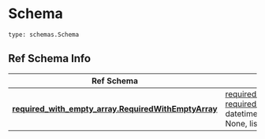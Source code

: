 # Schema
```
type: schemas.Schema
```

## Ref Schema Info
Ref Schema | Input Type | Output Type
---------- | ---------- | -----------
[**required_with_empty_array.RequiredWithEmptyArray**](../../../../../../../../components/schema/required_with_empty_array.md) | [required_with_empty_array.RequiredWithEmptyArrayDictInput](../../../../../../../../components/schema/required_with_empty_array.md#requiredwithemptyarraydictinput), [required_with_empty_array.RequiredWithEmptyArrayDict](../../../../../../../../components/schema/required_with_empty_array.md#requiredwithemptyarraydict), str, datetime.date, datetime.datetime, uuid.UUID, int, float, bool, None, list, tuple, bytes, io.FileIO, io.BufferedReader | [required_with_empty_array.RequiredWithEmptyArrayDict](../../../../../../../../components/schema/required_with_empty_array.md#requiredwithemptyarraydict), str, float, int, bool, None, tuple, bytes, io.FileIO
